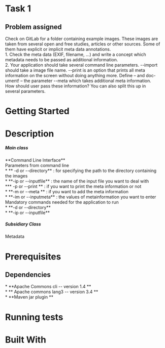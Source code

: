 <H1> Task 1 </H1> 
 
<H2> Problem assigned </H2>
Check on GitLab for a folder containing example images. These images are taken
from several open and free studies, articles or other sources. Some of them have explicit or implicit meta data annotations.<br> 
    1. Check the meta data (EXIF, filename, ...) and write a concept which metadata needs to be passed as additional information. <br> 
    2. Your application should take several command line parameters. --import should take a image file name. --print is an option that prints all meta information on the screen without doing anything more. Define – and doc- ument! – the parameter --meta which takes additional meta information. How should user pass these information? You can also split this up in several parameters. <br> 

    
<H1> Getting Started </H1> 

<H1> Description </H1> 
<H5> Main class </H5> 
**Command Line Interface** <br> 
    Parameters from command line <br> 
    * ** -d or --directory** : for specifying the path to the directory containing the images <br>
    * **-ip or --inputfile** : the name of the input file you want to deal with <br>
    *** -p or --print **     : if you want to print the meta information or not <br>
    * **-m or --meta **      : if you want to add the meta information <br>
    * **-im or --inputmeta** : the values of metainformation you want to enter <br>
    Mandatory commands needed for the application to run <br> 
    * **-d or --directory** <br>
    * **-ip or --inputfile** <br> 
    
<H5> Subsidiary Class </H5> 
Metadata

<H1> Prerequisites </H1> 

<H2> Dependencies </H2> 
*  **Apache Commons cli -- version 1.4  ** <br> 
* ** Apache commons lang3 -- version 3.4  ** <br>
*  **Maven jar plugin ** <br>

<H1> Running tests </H1> 

<H1> Built With </H1> 
